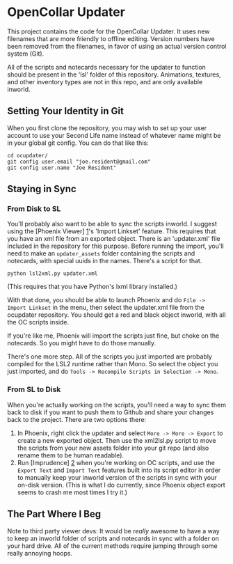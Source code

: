 OpenCollar Updater
==================

This project contains the code for the OpenCollar Updater.  It uses new
filenames that are more friendly to offline editing.  Version numbers have been
removed from the filenames, in favor of using an actual version control system
(Git).

All of the scripts and notecards necessary for the updater to function should
be present in the 'lsl' folder of this repository.  Animations, textures, and
other inventory types are not in this repo, and are only available inworld.

Setting Your Identity in Git
----------------------------

When you first clone the repository, you may wish to set up your user account
to use your Second Life name instead of whatever name might be in your global
git config.  You can do that like this:

    cd ocupdater/
    git config user.email "joe.resident@gmail.com"
    git config user.name "Joe Resident"

Staying in Sync
---------------

### From Disk to SL

You'll probably also want to be able to sync the scripts inworld.  I suggest
using the [Phoenix Viewer] [1]'s 'Import Linkset' feature.  This
requires that you have an xml file from an exported object.  There is an
'updater.xml' file included in the repository for this purpose.  Before running
the import, you'll need to make an `updater_assets` folder containing the
scripts and notecards, with special uuids in the names.  There's a script for
that.  

    python lsl2xml.py updater.xml

(This requires that you have Python's lxml library installed.)


With that done, you should be able to launch Phoenix and do `File -> Import
Linkset` in the menu, then select the updater.xml file from the ocupdater
repository.  You should get a red and black object inworld, with all the OC
scripts inside.

If you're like me, Phoenix will import the scripts just fine, but choke on the
notecards.  So you might have to do those manually.

There's one more step.  All of the scripts you just imported are probably
compiled for the LSL2 runtime rather than Mono.  So select the object you just
imported, and do `Tools -> Recompile Scripts in Selection -> Mono`.

### From SL to Disk

When you're actually working on the scripts, you'll need a way to sync them
back to disk if you want to push them to Github and share your changes back to
the project.  There are two options there:

1.  In Phoenix, right click the updater and select `More -> More -> Export` to
    create a new exported object.  Then use the xml2lsl.py script to move the
    scripts from your new assets folder into your git repo (and also rename
    them to be human readable).
2.  Run [Imprudence] [2] when you're working on OC scripts, and use the `Export
    Text` and `Import Text` features built into its script editor in order to
    manually keep your inworld version of the scripts in sync with your on-disk
    version.  (This is what I do currently, since Phoenix object export seems
    to crash me most times I try it.)

## The Part Where I Beg

Note to third party viewer devs: It would be *really* awesome to have a way to
keep an inworld folder of scripts and notecards in sync with a folder on your
hard drive.  All of the current methods require jumping through some really
annoying hoops.

[1]: http://www.phoenixviewer.com/  "Phoenix Viewer"
[2]: http://wiki.kokuaviewer.org/wiki/Downloads "Imprudence"
